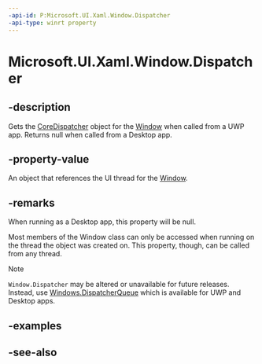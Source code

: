 ```yaml
---
-api-id: P:Microsoft.UI.Xaml.Window.Dispatcher
-api-type: winrt property
---
```


<!-- Property syntax
public Windows.UI.Core.CoreDispatcher Dispatcher { get; }
-->

# Microsoft.UI.Xaml.Window.Dispatcher

## -description


Gets the [CoreDispatcher](/uwp/api/windows.ui.core.coredispatcher) object for the [Window](window.md) when called from a UWP app. Returns null when called from a Desktop app.

## -property-value
An object that references the UI thread for the [Window](window.md).

## -remarks

When running as a Desktop app, this property will be null.

Most members of the Window class can only be accessed when running on the thread the object was
created on. This property, though, can be called from any thread.


> [!NOTE]
> `Window.Dispatcher` may be altered or unavailable for future releases. Instead, use [Windows.DispatcherQueue](window_dispatcherqueue.md) which is available for UWP and Desktop apps. 

## -examples

## -see-also
